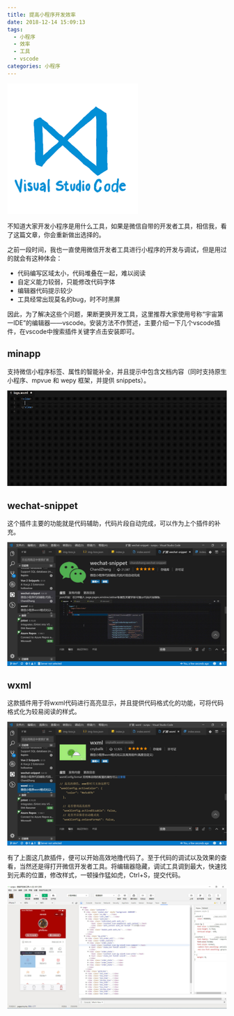```yaml
---
title: 提高小程序开发效率
date: 2018-12-14 15:09:13
tags:
  - 小程序
  - 效率
  - 工具
  - vscode
categories: 小程序
---
```


![](https://raw.githubusercontent.com/Mayandev/mayandev_blog_image/master/blog/mp-more-effectiveness-1.png)



不知道大家开发小程序是用什么工具，如果是微信自带的开发者工具，相信我，看了这篇文章，你会重新做出选择的。

之前一段时间，我也一直使用微信开发者工具进行小程序的开发与调试，但是用过的就会有这种体会：

- 代码编写区域太小，代码堆叠在一起，难以阅读
- 自定义能力较弱，只能修改代码字体
- 编辑器代码提示较少
- 工具经常出现莫名的bug，时不时黑屏

因此，为了解决这些个问题，果断更换开发工具，这里推荐大家使用号称“宇宙第一IDE”的编辑器——vscode。安装方法不作赘述，主要介绍一下几个vscode插件，在vscode中搜索插件关键字点击安装即可。

## minapp

支持微信小程序标签、属性的智能补全，并且提示中包含文档内容（同时支持原生小程序、mpvue 和 wepy 框架，并提供 snippets）。


![](https://raw.githubusercontent.com/Mayandev/mayandev_blog_image/master/blog/mp-more-effectiveness-2.gif)


## wechat-snippet  

这个插件主要的功能就是代码辅助，代码片段自动完成，可以作为上个插件的补充。

![](https://raw.githubusercontent.com/Mayandev/mayandev_blog_image/master/blog/mp-more-effectiveness-3.jpeg)

## wxml

这款插件用于将wxml代码进行高亮显示，并且提供代码格式化的功能，可将代码格式化为较易阅读的样式。

![](https://raw.githubusercontent.com/Mayandev/mayandev_blog_image/master/blog/mp-more-effectiveness-4.jpeg)

有了上面这几款插件，便可以开始高效地撸代码了。至于代码的调试以及效果的查看，当然还是得打开微信开发者工具。将编辑器隐藏，调试工具调到最大，快速找到元素的位置，修改样式，一顿操作猛如虎，Ctrl+S，提交代码。


![](https://raw.githubusercontent.com/Mayandev/mayandev_blog_image/master/blog/mp-more-effectiveness-5.jpeg)

